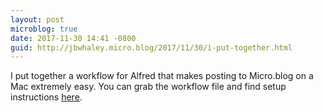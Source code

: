 ```yaml
---
layout: post
microblog: true
date: 2017-11-30 14:41 -0800
guid: http://jbwhaley.micro.blog/2017/11/30/i-put-together.html
---
```

I put together a workflow for Alfred that makes posting to Micro.blog on a Mac extremely easy. You can grab the workflow file and find setup instructions [here](https://github.com/jbwhaley/MicroBlogger).
